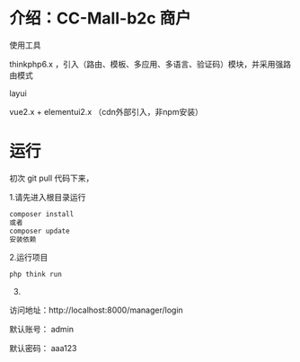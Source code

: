 介绍：CC-Mall-b2c 商户
===============

使用工具 

thinkphp6.x ，引入（路由、模板、多应用、多语言、验证码）模块，并采用强路由模式

layui

vue2.x + elementui2.x （cdn外部引入，非npm安装）



运行
===============

初次 git pull 代码下来，

1.请先进入根目录运行 

```php
composer install 
或者 
composer update 
安装依赖
```



2.运行项目

```php
php think run
```



3.

访问地址：http://localhost:8000/manager/login

默认账号：  admin 

默认密码：  aaa123
